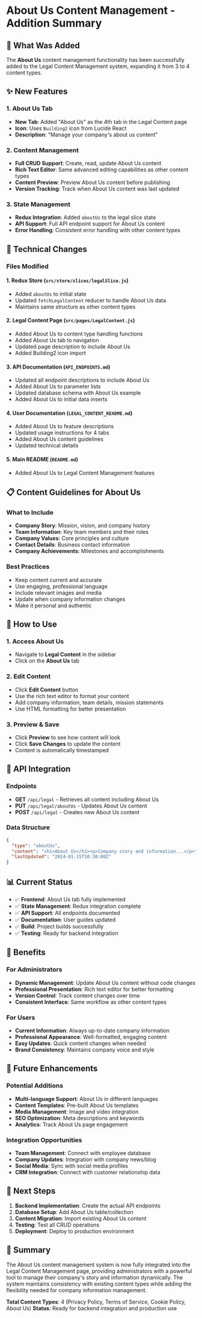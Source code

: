# About Us Content Management - Addition Summary

## 🎯 **What Was Added**

The **About Us** content management functionality has been successfully added to the Legal Content Management system, expanding it from 3 to 4 content types.

## ✨ **New Features**

### **1. About Us Tab**

- **New Tab**: Added "About Us" as the 4th tab in the Legal Content page
- **Icon**: Uses `Building2` icon from Lucide React
- **Description**: "Manage your company's about us content"

### **2. Content Management**

- **Full CRUD Support**: Create, read, update About Us content
- **Rich Text Editor**: Same advanced editing capabilities as other content types
- **Content Preview**: Preview About Us content before publishing
- **Version Tracking**: Track when About Us content was last updated

### **3. State Management**

- **Redux Integration**: Added `aboutUs` to the legal slice state
- **API Support**: Full API endpoint support for About Us content
- **Error Handling**: Consistent error handling with other content types

## 🔧 **Technical Changes**

### **Files Modified**

#### **1. Redux Store (`src/store/slices/legalSlice.js`)**

- Added `aboutUs` to initial state
- Updated `fetchLegalContent` reducer to handle About Us data
- Maintains same structure as other content types

#### **2. Legal Content Page (`src/pages/LegalContent.js`)**

- Added About Us to content type handling functions
- Added About Us tab to navigation
- Updated page description to include About Us
- Added Building2 icon import

#### **3. API Documentation (`API_ENDPOINTS.md`)**

- Updated all endpoint descriptions to include About Us
- Added About Us to parameter lists
- Updated database schema with About Us example
- Added About Us to initial data inserts

#### **4. User Documentation (`LEGAL_CONTENT_README.md`)**

- Added About Us to feature descriptions
- Updated usage instructions for 4 tabs
- Added About Us content guidelines
- Updated technical details

#### **5. Main README (`README.md`)**

- Added About Us to Legal Content Management features

## 📋 **Content Guidelines for About Us**

### **What to Include**

- **Company Story**: Mission, vision, and company history
- **Team Information**: Key team members and their roles
- **Company Values**: Core principles and culture
- **Contact Details**: Business contact information
- **Company Achievements**: Milestones and accomplishments

### **Best Practices**

- Keep content current and accurate
- Use engaging, professional language
- Include relevant images and media
- Update when company information changes
- Make it personal and authentic

## 🚀 **How to Use**

### **1. Access About Us**

- Navigate to **Legal Content** in the sidebar
- Click on the **About Us** tab

### **2. Edit Content**

- Click **Edit Content** button
- Use the rich text editor to format your content
- Add company information, team details, mission statements
- Use HTML formatting for better presentation

### **3. Preview & Save**

- Click **Preview** to see how content will look
- Click **Save Changes** to update the content
- Content is automatically timestamped

## 🔗 **API Integration**

### **Endpoints**

- **GET** `/api/legal` - Retrieves all content including About Us
- **PUT** `/api/legal/aboutUs` - Updates About Us content
- **POST** `/api/legal` - Creates new About Us content

### **Data Structure**

```json
{
  "type": "aboutUs",
  "content": "<h1>About Us</h1><p>Company story and information...</p>",
  "lastUpdated": "2024-01-15T10:30:00Z"
}
```

## 📊 **Current Status**

- ✅ **Frontend**: About Us tab fully implemented
- ✅ **State Management**: Redux integration complete
- ✅ **API Support**: All endpoints documented
- ✅ **Documentation**: User guides updated
- ✅ **Build**: Project builds successfully
- ✅ **Testing**: Ready for backend integration

## 🎉 **Benefits**

### **For Administrators**

- **Dynamic Management**: Update About Us content without code changes
- **Professional Presentation**: Rich text editor for better formatting
- **Version Control**: Track content changes over time
- **Consistent Interface**: Same workflow as other content types

### **For Users**

- **Current Information**: Always up-to-date company information
- **Professional Appearance**: Well-formatted, engaging content
- **Easy Updates**: Quick content changes when needed
- **Brand Consistency**: Maintains company voice and style

## 🔮 **Future Enhancements**

### **Potential Additions**

- **Multi-language Support**: About Us in different languages
- **Content Templates**: Pre-built About Us templates
- **Media Management**: Image and video integration
- **SEO Optimization**: Meta descriptions and keywords
- **Analytics**: Track About Us page engagement

### **Integration Opportunities**

- **Team Management**: Connect with employee database
- **Company Updates**: Integration with company news/blog
- **Social Media**: Sync with social media profiles
- **CRM Integration**: Connect with customer relationship data

## 📝 **Next Steps**

1. **Backend Implementation**: Create the actual API endpoints
2. **Database Setup**: Add About Us table/collection
3. **Content Migration**: Import existing About Us content
4. **Testing**: Test all CRUD operations
5. **Deployment**: Deploy to production environment

## 🎯 **Summary**

The About Us content management system is now fully integrated into the Legal Content Management page, providing administrators with a powerful tool to manage their company's story and information dynamically. The system maintains consistency with existing content types while adding the flexibility needed for company information management.

**Total Content Types**: 4 (Privacy Policy, Terms of Service, Cookie Policy, About Us)
**Status**: Ready for backend integration and production use
